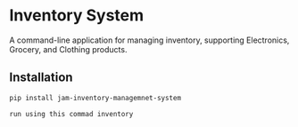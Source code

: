 # Inventory System
A command-line application for managing inventory, supporting Electronics, Grocery, and Clothing products.

## Installation
```bash
pip install jam-inventory-managemnet-system

run using this commad inventory